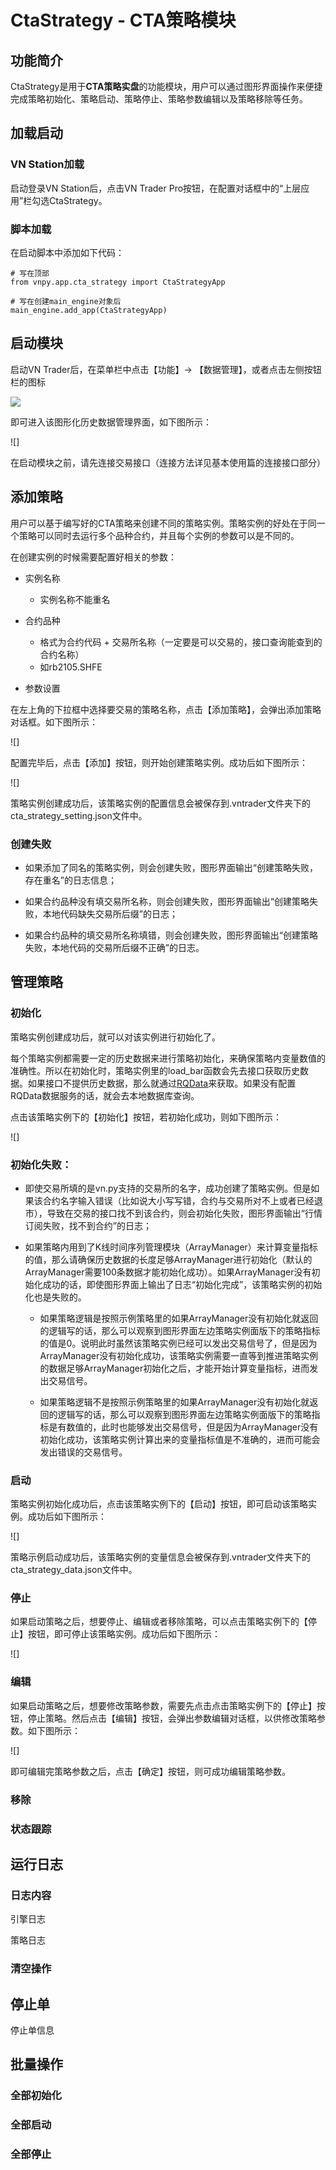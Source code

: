 # CtaStrategy - CTA策略模块

## 功能简介

CtaStrategy是用于**CTA策略实盘**的功能模块，用户可以通过图形界面操作来便捷完成策略初始化、策略启动、策略停止、策略参数编辑以及策略移除等任务。

## 加载启动

### VN Station加载

启动登录VN Station后，点击VN Trader Pro按钮，在配置对话框中的“上层应用”栏勾选CtaStrategy。

### 脚本加载

在启动脚本中添加如下代码：

```
# 写在顶部
from vnpy.app.cta_strategy import CtaStrategyApp

# 写在创建main_engine对象后
main_engine.add_app(CtaStrategyApp)
```


## 启动模块

启动VN Trader后，在菜单栏中点击【功能】-> 【数据管理】，或者点击左侧按钮栏的图标

![](https://vnpy-doc.oss-cn-shanghai.aliyuncs.com/cta_strategy/00.png)

即可进入该图形化历史数据管理界面，如下图所示：

![]

在启动模块之前，请先连接交易接口（连接方法详见基本使用篇的连接接口部分）


## 添加策略

用户可以基于编写好的CTA策略来创建不同的策略实例。策略实例的好处在于同一个策略可以同时去运行多个品种合约，并且每个实例的参数可以是不同的。

在创建实例的时候需要配置好相关的参数：

- 实例名称
  - 实例名称不能重名

- 合约品种
  - 格式为合约代码 + 交易所名称（一定要是可以交易的，接口查询能查到的合约名称）
  - 如rb2105.SHFE

- 参数设置

在左上角的下拉框中选择要交易的策略名称，点击【添加策略】，会弹出添加策略对话框。如下图所示：

![]

配置完毕后，点击【添加】按钮，则开始创建策略实例。成功后如下图所示：

![]

策略实例创建成功后，该策略实例的配置信息会被保存到.vntrader文件夹下的cta_strategy_setting.json文件中。

### 创建失败

- 如果添加了同名的策略实例，则会创建失败，图形界面输出“创建策略失败，存在重名”的日志信息；

- 如果合约品种没有填交易所名称，则会创建失败，图形界面输出“创建策略失败，本地代码缺失交易所后缀”的日志；

- 如果合约品种的填交易所名称填错，则会创建失败，图形界面输出“创建策略失败，本地代码的交易所后缀不正确”的日志。


## 管理策略

### 初始化

策略实例创建成功后，就可以对该实例进行初始化了。

每个策略实例都需要一定的历史数据来进行策略初始化，来确保策略内变量数值的准确性。所以在初始化时，策略实例里的load_bar函数会先去接口获取历史数据。如果接口不提供历史数据，那么就通过[RQData](https://www.ricequant.com/welcome/purchase?utm_source=vnpy)来获取。如果没有配置RQData数据服务的话，就会去本地数据库查询。

点击该策略实例下的【初始化】按钮，若初始化成功，则如下图所示：

![]

### 初始化失败：

- 即使交易所填的是vn.py支持的交易所的名字，成功创建了策略实例。但是如果该合约名字输入错误（比如说大小写写错，合约与交易所对不上或者已经退市），导致在交易的接口找不到该合约，则会初始化失败，图形界面输出“行情订阅失败，找不到合约”的日志；

- 如果策略内用到了K线时间序列管理模块（ArrayManager）来计算变量指标的值，那么请确保历史数据的长度足够ArrayManager进行初始化（默认的ArrayManager需要100条数据才能初始化成功）。如果ArrayManager没有初始化成功的话，即使图形界面上输出了日志“初始化完成”，该策略实例的初始化也是失败的。

  - 如果策略逻辑是按照示例策略里的如果ArrayManager没有初始化就返回的逻辑写的话，那么可以观察到图形界面左边策略实例面版下的策略指标的值是0。说明此时虽然该策略实例已经可以发出交易信号了，但是因为ArrayManager没有初始化成功，该策略实例需要一直等到推进策略实例的数据足够ArrayManager初始化之后，才能开始计算变量指标，进而发出交易信号。

  - 如果策略逻辑不是按照示例策略里的如果ArrayManager没有初始化就返回的逻辑写的话，那么可以观察到图形界面左边策略实例面版下的策略指标是有数值的，此时也能够发出交易信号，但是因为ArrayManager没有初始化成功，该策略实例计算出来的变量指标值是不准确的，进而可能会发出错误的交易信号。

### 启动

策略实例初始化成功后，点击该策略实例下的【启动】按钮，即可启动该策略实例。成功后如下图所示：

![]

策略示例启动成功后，该策略实例的变量信息会被保存到.vntrader文件夹下的cta_strategy_data.json文件中。

### 停止

如果启动策略之后，想要停止、编辑或者移除策略，可以点击策略实例下的【停止】按钮，即可停止该策略实例。成功后如下图所示：

![]

### 编辑

如果启动策略之后，想要修改策略参数，需要先点击点击策略实例下的【停止】按钮，停止策略。然后点击【编辑】按钮，会弹出参数编辑对话框，以供修改策略参数。如下图所示：

![]

即可编辑完策略参数之后，点击【确定】按钮，则可成功编辑策略参数。

### 移除

### 状态跟踪

## 运行日志

### 日志内容

引擎日志

策略日志

### 清空操作


## 停止单

停止单信息


## 批量操作

### 全部初始化

### 全部启动

### 全部停止